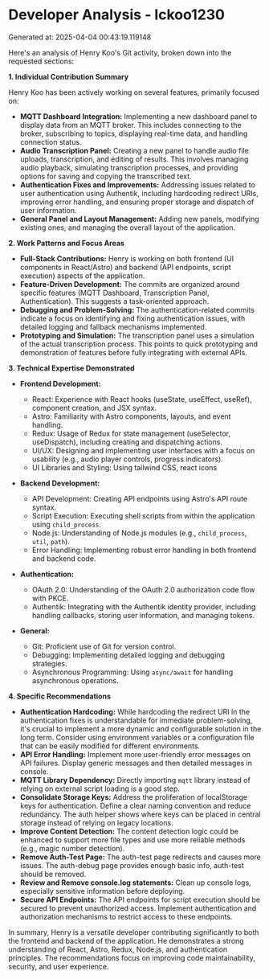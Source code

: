 # Developer Analysis - lckoo1230
Generated at: 2025-04-04 00:43:19.119148

Here's an analysis of Henry Koo's Git activity, broken down into the requested sections:

**1. Individual Contribution Summary**

Henry Koo has been actively working on several features, primarily focused on:

*   **MQTT Dashboard Integration:** Implementing a new dashboard panel to display data from an MQTT broker. This includes connecting to the broker, subscribing to topics, displaying real-time data, and handling connection status.
*   **Audio Transcription Panel:** Creating a new panel to handle audio file uploads, transcription, and editing of results. This involves managing audio playback, simulating transcription processes, and providing options for saving and copying the transcribed text.
*   **Authentication Fixes and Improvements:** Addressing issues related to user authentication using Authentik, including hardcoding redirect URIs, improving error handling, and ensuring proper storage and dispatch of user information.
*   **General Panel and Layout Management:** Adding new panels, modifying existing ones, and managing the overall layout of the application.

**2. Work Patterns and Focus Areas**

*   **Full-Stack Contributions:**  Henry is working on both frontend (UI components in React/Astro) and backend (API endpoints, script execution) aspects of the application.
*   **Feature-Driven Development:**  The commits are organized around specific features (MQTT Dashboard, Transcription Panel, Authentication). This suggests a task-oriented approach.
*   **Debugging and Problem-Solving:** The authentication-related commits indicate a focus on identifying and fixing authentication issues, with detailed logging and fallback mechanisms implemented.
*   **Prototyping and Simulation:** The transcription panel uses a simulation of the actual transcription process. This points to quick prototyping and demonstration of features before fully integrating with external APIs.

**3. Technical Expertise Demonstrated**

*   **Frontend Development:**
    *   React: Experience with React hooks (useState, useEffect, useRef), component creation, and JSX syntax.
    *   Astro: Familiarity with Astro components, layouts, and event handling.
    *   Redux:  Usage of Redux for state management (useSelector, useDispatch), including creating and dispatching actions.
    *   UI/UX:  Designing and implementing user interfaces with a focus on usability (e.g., audio player controls, progress indicators).
    *   UI Libraries and Styling: Using tailwind CSS, react icons

*   **Backend Development:**
    *   API Development: Creating API endpoints using Astro's API route syntax.
    *   Script Execution:  Executing shell scripts from within the application using `child_process`.
    *   Node.js: Understanding of Node.js modules (e.g., `child_process`, `util`, `path`).
    *   Error Handling: Implementing robust error handling in both frontend and backend code.

*   **Authentication:**
    *   OAuth 2.0: Understanding of the OAuth 2.0 authorization code flow with PKCE.
    *   Authentik: Integrating with the Authentik identity provider, including handling callbacks, storing user information, and managing tokens.

*   **General:**
    *   Git:  Proficient use of Git for version control.
    *   Debugging:  Implementing detailed logging and debugging strategies.
    *   Asynchronous Programming: Using `async/await` for handling asynchronous operations.

**4. Specific Recommendations**

*   **Authentication Hardcoding:**  While hardcoding the redirect URI in the authentication fixes is understandable for immediate problem-solving, it's crucial to implement a more dynamic and configurable solution in the long term.  Consider using environment variables or a configuration file that can be easily modified for different environments.
*   **API Error Handling:** Implement more user-friendly error messages on API failures. Display generic messages and then detailed messages in console.
*   **MQTT Library Dependency:** Directly importing `mqtt` library instead of relying on external script loading is a good step.
*   **Consolidate Storage Keys:**  Address the proliferation of localStorage keys for authentication. Define a clear naming convention and reduce redundancy. The auth helper shows where keys can be placed in central storage instead of relying on legacy locations.
*   **Improve Content Detection:** The content detection logic could be enhanced to support more file types and use more reliable methods (e.g., magic number detection).
*    **Remove Auth-Test Page:**  The auth-test page redirects and causes more issues. The auth-debug page provides enough basic info, auth-test should be removed.
*   **Review and Remove console.log statements:** Clean up console logs, especially sensitive information before deploying.
*   **Secure API Endpoints:**  The API endpoints for script execution should be secured to prevent unauthorized access. Implement authentication and authorization mechanisms to restrict access to these endpoints.

In summary, Henry is a versatile developer contributing significantly to both the frontend and backend of the application. He demonstrates a strong understanding of React, Astro, Redux, Node.js, and authentication principles. The recommendations focus on improving code maintainability, security, and user experience.
